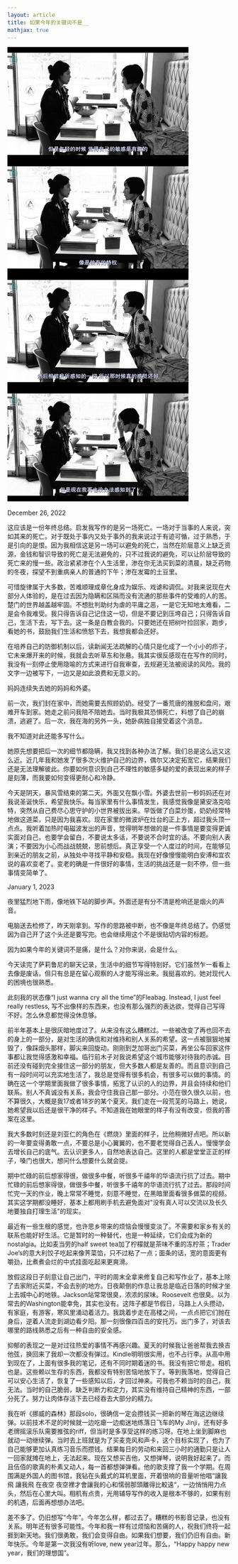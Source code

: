 ```yaml
---
layout: article
title: 如果今年的关键词不是__
mathjax: true
---
```


![test](https://github.com/Yeo6/Yeo6.github.io/raw/08ae926d26acdb80229aa17e83b98e27b78c354d/_pictures/IMG_2454.JPG)

December 26, 2022  
  
这应该是一份年终总结。启发我写作的是另一场死亡。一场对于当事的人来说，突如其来的死亡。对于既处于事内又处于事外的我来说过于有迹可循，过于熟悉，于是引向的是恨。因为我相信这是另一场可以避免的死亡，当然在阶层意义上缺乏资源，金钱和智识导致的死亡是无法避免的，只不过我说的避免，可以让阶层导致的死亡来的慢一些。政治紧紧渗在个人生活里，渗在你无法买到菜的清晨，缺乏药物的冬夜，探望不到重病亲人的普通的下午；渗在发霉的土豆里。  
  
可惜旋律属于大多数，苦难顺理成章化身成为娱乐、戏谑和调侃。对我来说现在大部分人体验的，是在过去因为隐瞒和区隔而没有流通的那些事件的受难的人的苦。楚门的世界越盖越牢固。不想批判助纣为虐的平庸之恶，一是它无知地太难看，二是会令我难受。我只得告诉自己记住这一切，但是不要记到压垮自己；只得告诉自己，生活下去，写下去。这一条是白教会我的。只要她还在把树叶捡回家，跑步，看她的书，鼓励我们生活和愤怒下去，我想我都会还好。  
  
在培养自己的防御机制以后，读新闻无法疏解的心情只是化成了一个小小的疖子，它未来爆开来的时候，我就会去听草东和张悬。我其实很反感现在在写作的同时，我没有一刻停止使用隐喻的方式来进行自我审查，去规避无法被阅读的风险。我的文字一边被写下，一边又是如此浪费和无意义的。  
  
妈妈连续失去她的妈妈和外婆。  
  
前一次，我们封在家中，而她需要去照顾奶奶。经受了一番荒唐的推脱和盘问，艰难开车到家。她走之前问我陪不陪她去。当时我极其恐惧死亡，料想了自己的崩溃，逃避了。后一次，我在海的另外一头，她卧病独自接受着这个消息。  
  
我不知道对此还能多写什么。  
  
她原先想要把后一次的细节都隐瞒，我又找到各种办法了解。我们总是这么远又这么近。近几年我和她发了很多次火维护自己的边界，偶尔又决定拓宽它，结果我们还是无法理解彼此。你要如何意识到自己不理性的敏感多疑的爱的表现出来的样子是刻薄，而我要如何变得更耐心和冷静。  
  
今天是阴天，暴风雪结束的第二天。外面又在飘小雪。外婆去世前一秒妈妈还在对我说圣诞快乐，希望我快乐。每当家里有什么事情发生，我感觉我像是黛安洛克哈特，突然从自己费尽心思守护的小世界被拔出来。早饭做了白菜炒蛋，奶奶经常特地做这道菜，只是因为我喜欢。现在家里的微波炉在灶台的正上方，超过我头顶一点点。我听着加热时电磁波发出的声音，觉得明年想做的是一件事情是要变得更诚实面对自己，也要学会留白，不要说太多话，不要说不合时宜的话。不要向别人表演；不要因为小心而战战兢兢，思前想后。真正享受一个人度过的时间，在能够见到亲近的朋友之前，从独处中寻找平静和安稳。我现在好像慢慢能明白安溥和宜农说的喜欢变老了。变老的确是一件很好的事情，生活的挑战还是一刻不停，但一些事情变简单了。  
  
  
January 1, 2023  
  
夜里猛烈地下雨，像地铁下站的脚步声。外面还是有分不清是枪响还是烟火的声音。
  
电脑送去检修了，昨天刚拿到。写作的思路被中断，也不像是年终总结了。仍感觉因为自己开了这个头还是要写完。也会继续用这个不是很贴切内容的标题。  
  
因为如果今年的关键词不是痛，是什么？对你来说，会是什么。  
  
今天读完了萨莉鲁尼的聊天记录，生活中的细节写得特别好。它们虽然乍一看看上去像是废话，但只有总是在留心观察的人才能写得出来。我挺喜欢的。她对现代人的困境也很熟悉。  
  
此刻我的状态像“I just wanna cry all the time”的Fleabag. Instead, I just feel really restless, 写不出像样的东西来，也没有那么强烈的表达欲，觉得自己写得不好。怎么休息都觉得没休息够。  
  
前半年基本上是很灰暗地度过了。从来没有这么糟糕过。一些被改变了再也回不去的身上的一部分，是对生活的确信和对维持和别人关系的希望。这一点被狠狠地摧毁了，像踩烟头那样，脚尖来回旋动。刚刚到芝加哥出门买菜，再坐公车回家这件事都让我觉得感激和幸福。临行前木子对我说希望这个城市能够对待我的赤诚。目前还没有碰到完全接住这一部分的朋友，但大多数人都是友善的。而且意识到自己有一段时间可以充实地生活了，我总是觉得有很多机会，有很多可以做的事情。的确在这一个学期里面我做了很多事情，拓宽了认识的人的边界，并且会持续和他们联系。别人不真诚没有关系，我会守住我自己那一部分。小范在很久很久以前，也不算很久，大概是我17或者18岁的某个夏天。我们走在一段荒芜的马路上，她说，她希望我以后还是很干净的样子。不知道我在她眼里的样子有没有改变，但我的答案在这里。  
  
我大多数时刻还是刘亚仁的角色在《燃烧》里面的样子，比他稍微好点吧。所以新的一年要变得勇敢一点，不要总是小心翼翼的，也不要老觉得自己丢人。慢慢学会去增长自己的底气。去认识更多人，自然地表达自己。这里的人都是堂堂正正的样子，嗓门也很大，想问什么想要什么就会提。  
  
期中忙碌的前后想家得很，做很多中餐，听很多千禧年的华语流行抗了过去。期中忙碌的前后想家得很，做很多中餐，听很多千禧年的华语流行抗了过去。那段时间忙完一天的作业，晚上常常不睡觉，刻意不睡觉，在黑暗里面看很多做菜的视频。其实这学期都没睡好，基本上都用刷手机去避免面对"没有真人可以交流以及长久地要独自打理生活"的现实。  
  
最近有一些生根的感觉，也许思乡带来的烦恼会慢慢变淡了。不需要和家乡有关的联系也能好好生活。它是暂时的一种替代，也是一种延续，它们会成为新的nostalgia。比如麦当劳的half sweet tea加了柠檬就是茶味不重的冻柠茶；Trader Joe’s的意大利饺子吃起来像荠菜馅，只不过粘了一点；面条的话，宽的意面更有嚼劲，比煮煮会烂的中式挂面吃起来更爽滑。  
  
放假这段日子刻意让自己出门，平时的周末全拿来修复自己和写作业了，基本上除了去家附近买菜，不会去别的地方。日夜颠倒的作息让我总是临近日落的时候才坐上去城中心的地铁。Jackson站常常很臭，浓浓的尿味。Roosevelt 也很臭。以为常去的Washington能幸免，其实也没有。这阵子都是节假日，马路上人头攒动，有家庭，有游客，寒风里涌动着活力。我跳着步走在高楼之间，一点点把它们抛在身后，逆着人流走到湖边看夕阳。那一刻很像四百击的安托万。出门多了，对该去哪里的路线熟悉之后有一种自由的安全感。  
  
抑郁的表现之一是对过往热爱的事情不再感兴趣。夏天的时候我让爸爸帮我去换吉他弦，换回来了我却一次都没有弹过。Kindle明明很实用，也不占行李。从高中用到现在了，上面有很多我的笔记，还有不同时期着迷的书。我没有把它带走。相机也是。这些赖以生存的东西，我都没有特别苦恼地放下了。等到我落地，觉得自己可以安心生活了，恢复了一些感知以后，才回过神来。可我也不赖当时的自己，我无法。当时的自己脆弱，缺乏判断力和定力，其实没有维持自己精神的东西，一部分死了。努力让肉体存活下去已经吞去大部分的精力。  
  
我在听《挪威的森林》那段solo，很确信一定会攒钱买一把新的琴在海这边继续弹。以前技术不足的时候就一边吃瘪一边痴迷地练落日飞车的My Jinji，还有好多老牌摇滚乐队需要推弦的riff，但当时是多享受这样的练习呀。在地上坐到脚麻也就动一动继续弹。当时去上班就是为了买麦克风和声卡，这个目标实现了，也为了自己能够更加认真练习音乐而攒钱。结果每日的劳动和来回三小时的通勤只是让人一回家就摊在地上，无法起来。现在又想买吉他，又想弹琴，说明我好起来了。而且伍佰的歌真的朴素又动人，每一首都想弹弹看。他的歌支撑了我一个学期。在周围满是外国人的图书馆，我钻在头戴式的耳机里面，开着很响的音量听他唱“讓我飛 讓我飛 在夜空 夜空裡才會讓我的心和懦弱那頭離得比較遠“，一边悄悄用力点头，然后在心里大叫。相机有点贵，光用辅导写作的收入是根本不够的，如果有别的机遇，后面再想想办法吧。  
  
差不多了。仍旧想写“今年”。今年怎么样，都过去了。糟糕的书影音记录，也没有关系。明年还有很多可能性。今年和我一样有过烦恼和苦痛的人，祝我们终将一起捱到新天地。我们很勇敢，我们会变得自由。如果我们想要，我们仍旧有自由。新年快乐。今年是第一次我没有听love, new year过年。那么，“Happy happy new year，我们的理想国”。
